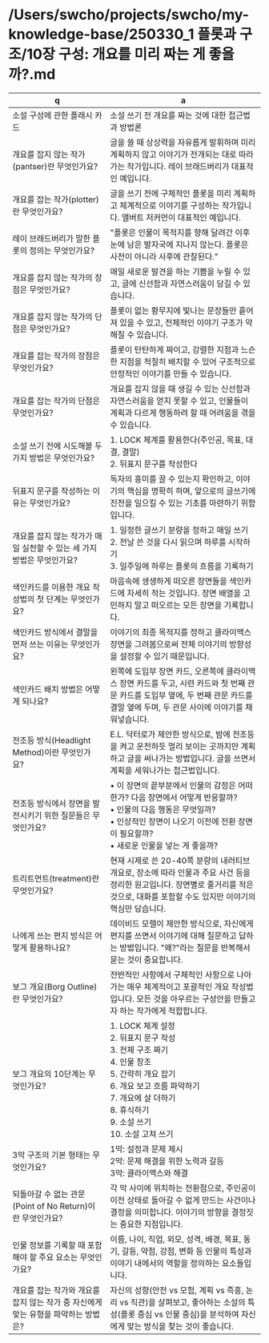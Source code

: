 # /Users/swcho/projects/swcho/my-knowledge-base/250330_1 플롯과 구조/10장 구성: 개요를 미리 짜는 게 좋을까?.md

 q  | a
--- | ---
소설 구성에 관한 플래시 카드	| 소설 쓰기 전 개요를 짜는 것에 대한 접근법과 방법론
개요를 잡지 않는 작가(pantser)란 무엇인가요?	| 글을 쓸 때 상상력을 자유롭게 발휘하며 미리 계획하지 않고 이야기가 전개되는 대로 따라가는 작가입니다. 레이 브래드버리가 대표적인 예입니다.
개요를 잡는 작가(plotter)란 무엇인가요?	| 글을 쓰기 전에 구체적인 플롯을 미리 계획하고 체계적으로 이야기를 구성하는 작가입니다. 앨버트 저커먼이 대표적인 예입니다.
레이 브래드버리가 말한 플롯의 정의는 무엇인가요?	| "플롯은 인물이 목적지를 향해 달려간 이후 눈에 남은 발자국에 지나지 않는다. 플롯은 사전이 아니라 사후에 관찰된다."
개요를 잡지 않는 작가의 장점은 무엇인가요?	| 매일 새로운 발견을 하는 기쁨을 누릴 수 있고, 글에 신선함과 자연스러움이 담길 수 있습니다.
개요를 잡지 않는 작가의 단점은 무엇인가요?	| 플롯이 없는 황무지에 빛나는 문장들만 흩어져 있을 수 있고, 전체적인 이야기 구조가 약해질 수 있습니다.
개요를 잡는 작가의 장점은 무엇인가요?	| 플롯이 탄탄하게 짜이고, 강렬한 지점과 느슨한 지점을 적절히 배치할 수 있어 구조적으로 안정적인 이야기를 만들 수 있습니다.
개요를 잡는 작가의 단점은 무엇인가요?	| 개요를 잡지 않을 때 생길 수 있는 신선함과 자연스러움을 얻지 못할 수 있고, 인물들이 계획과 다르게 행동하려 할 때 어려움을 겪을 수 있습니다.
소설 쓰기 전에 시도해볼 두 가지 방법은 무엇인가요?	| 1. LOCK 체계를 활용한다(주인공, 목표, 대결, 결말)<br/>2. 뒤표지 문구를 작성한다
뒤표지 문구를 작성하는 이유는 무엇인가요?	| 독자의 흥미를 끌 수 있는지 확인하고, 이야기의 핵심을 명확히 하며, 앞으로의 글쓰기에 진전을 일으킬 수 있는 기초를 마련하기 위함입니다.
개요를 잡지 않는 작가가 매일 실천할 수 있는 세 가지 방법은 무엇인가요?	| 1. 일정한 글쓰기 분량을 정하고 매일 쓰기<br/>2. 전날 쓴 것을 다시 읽으며 하루를 시작하기<br/>3. 일주일에 하루는 플롯의 흐름을 기록하기
색인카드를 이용한 개요 작성법의 첫 단계는 무엇인가요?	| 마음속에 생생하게 떠오른 장면들을 색인카드에 자세히 적는 것입니다. 장면 배열을 고민하지 말고 떠오르는 모든 장면을 기록합니다.
색인카드 방식에서 결말을 먼저 쓰는 이유는 무엇인가요?	| 이야기의 최종 목적지를 정하고 클라이맥스 장면을 그려봄으로써 전체 이야기의 방향성을 설정할 수 있기 때문입니다.
색인카드 배치 방법은 어떻게 되나요?	| 왼쪽에 도입부 장면 카드, 오른쪽에 클라이맥스 장면 카드를 두고, 시련 카드와 첫 번째 관문 카드를 도입부 옆에, 두 번째 관문 카드를 결말 옆에 두며, 두 관문 사이에 이야기를 채워넣습니다.
전조등 방식(Headlight Method)이란 무엇인가요?	| E.L. 닥터로가 제안한 방식으로, 밤에 전조등을 켜고 운전하듯 멀리 보이는 곳까지만 계획하고 글을 써나가는 방법입니다. 글을 쓰면서 계획을 세워나가는 접근법입니다.
전조등 방식에서 장면을 발전시키기 위한 질문들은 무엇인가요?	| • 이 장면의 끝부분에서 인물의 감정은 어떠한가? 다음 장면에서 어떻게 반응할까?<br/>• 인물의 다음 행동은 무엇일까?<br/>• 인상적인 장면이 나오기 이전에 전환 장면이 필요할까?<br/>• 새로운 인물을 넣는 게 좋을까?
트리트먼트(treatment)란 무엇인가요?	| 현재 시제로 쓴 20-40쪽 분량의 내러티브 개요로, 장소에 따라 인물과 주요 사건 등을 정리한 원고입니다. 장면별로 줄거리를 적은 것으로, 대화를 포함할 수도 있지만 이야기의 핵심만 담습니다.
나에게 쓰는 편지 방식은 어떻게 활용하나요?	| 데이비드 모렐이 제안한 방식으로, 자신에게 편지를 쓰면서 이야기에 대해 질문하고 답하는 방법입니다. "왜?"라는 질문을 반복해서 묻는 것이 중요합니다.
보그 개요(Borg Outline)란 무엇인가요?	| 전반적인 사항에서 구체적인 사항으로 나아가는 매우 체계적이고 포괄적인 개요 작성법입니다. 모든 것을 아우르는 구성안을 만들고자 하는 작가에게 적합합니다.
보그 개요의 10단계는 무엇인가요?	| 1. LOCK 체계 설정<br/>2. 뒤표지 문구 작성<br/>3. 전체 구조 짜기<br/>4. 인물 창조<br/>5. 간략히 개요 잡기<br/>6. 개요 보고 흐름 파악하기<br/>7. 개요에 살 더하기<br/>8. 휴식하기<br/>9. 소설 쓰기<br/>10. 소설 고쳐 쓰기
3막 구조의 기본 형태는 무엇인가요?	| 1막: 설정과 문제 제시<br/>2막: 문제 해결을 위한 노력과 갈등<br/>3막: 클라이맥스와 해결
되돌아갈 수 없는 관문(Point of No Return)이란 무엇인가요?	| 각 막 사이에 위치하는 전환점으로, 주인공이 이전 상태로 돌아갈 수 없게 만드는 사건이나 결정을 의미합니다. 이야기의 방향을 결정짓는 중요한 지점입니다.
인물 정보를 기록할 때 포함해야 할 주요 요소는 무엇인가요?	| 이름, 나이, 직업, 외모, 성격, 배경, 목표, 동기, 갈등, 약점, 강점, 변화 등 인물의 특성과 이야기 내에서의 역할을 정의하는 요소들입니다.
개요를 잡는 작가와 개요를 잡지 않는 작가 중 자신에게 맞는 유형을 파악하는 방법은?	| 자신의 성향(안전 vs 모험, 계획 vs 즉흥, 논리 vs 직관)을 살펴보고, 좋아하는 소설의 특성(플롯 중심 vs 인물 중심)을 분석하여 자신에게 맞는 방식을 찾는 것이 좋습니다.
